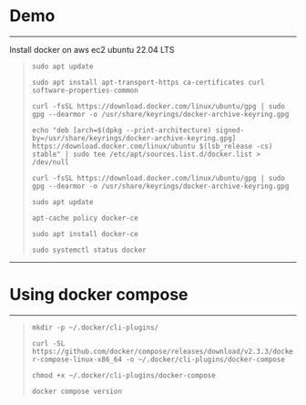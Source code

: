 # Demo
------------------------------------------------

Install docker on aws ec2 ubuntu 22.04 LTS

> `sudo apt update`
>
> `sudo apt install apt-transport-https ca-certificates curl software-properties-common`
>
> `curl -fsSL https://download.docker.com/linux/ubuntu/gpg | sudo gpg --dearmor -o /usr/share/keyrings/docker-archive-keyring.gpg`
>
> `echo "deb [arch=$(dpkg --print-architecture) signed-by=/usr/share/keyrings/docker-archive-keyring.gpg] https://download.docker.com/linux/ubuntu $(lsb_release -cs) stable" | sudo tee /etc/apt/sources.list.d/docker.list > /dev/null`
>
> `curl -fsSL https://download.docker.com/linux/ubuntu/gpg | sudo gpg --dearmor -o /usr/share/keyrings/docker-archive-keyring.gpg`
>
>`sudo apt update`
>
>`apt-cache policy docker-ce`
>
>`sudo apt install docker-ce`
>
>`sudo systemctl status docker`

--------
# Using docker compose
----

> `mkdir -p ~/.docker/cli-plugins/`
>
>`curl -SL https://github.com/docker/compose/releases/download/v2.3.3/docker-compose-linux-x86_64 -o ~/.docker/cli-plugins/docker-compose`
>
>`chmod +x ~/.docker/cli-plugins/docker-compose`
>
>`docker compose version`

